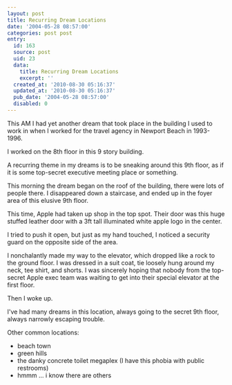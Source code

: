 ```yaml
---
layout: post
title: Recurring Dream Locations
date: '2004-05-28 08:57:00'
categories: post post
entry:
  id: 163
  source: post
  uid: 23
  data:
    title: Recurring Dream Locations
    excerpt: ''
  created_at: '2010-08-30 05:16:37'
  updated_at: '2010-08-30 05:16:37'
  pub_date: '2004-05-28 08:57:00'
  disabled: 0
---
```

This AM I had yet another dream that took place in the building I
used to work in when I worked for the travel agency in Newport
Beach in 1993-1996.

I worked on the 8th floor in this 9 story building.

A recurring theme in my dreams is to be sneaking around this 9th
floor, as if it is some top-secret executive meeting place or
something.  

This morning the dream began on the roof of the building, there
were lots of people there.  I disappeared down a staircase, and
ended up in the foyer area of this elusive 9th floor.

This time, Apple had taken up shop in the top spot.  Their door
was this huge stuffed leather door with a 3ft tall illuminated
white apple logo in the center.

I tried to push it open, but just as my hand touched, I noticed a
security guard on the opposite side of the area.

I nonchalantly made my way to the elevator, which dropped like a
rock to the ground floor.  I was dressed in a suit coat, tie
loosely hung around my neck, tee shirt, and shorts.  I was
sincerely hoping that nobody from the top-secret Apple exec team
was waiting to get into their special elevator at the first floor.

Then I woke up.

I've had many dreams in this location, always going to the secret
9th floor, always narrowly escaping trouble.

Other common locations:
<ul><li>beach town</li>
    <li>green hills</li>
    <li>the danky concrete toilet megaplex (I have this
phobia with public restrooms)
    <li>hmmm ... i know there are others
</ul>

